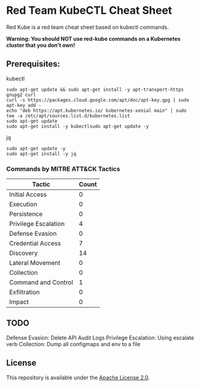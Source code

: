 
Red Team KubeCTL Cheat Sheet
==============================

Red Kube is a red team cheat sheet based on kubectl commands.


**Warning: You should NOT use red-kube commands on a Kubernetes cluster that you don't own!**

## Prerequisites:
kubectl
```
sudo apt-get update && sudo apt-get install -y apt-transport-https gnupg2 curl
curl -s https://packages.cloud.google.com/apt/doc/apt-key.gpg | sudo apt-key add -
echo "deb https://apt.kubernetes.io/ kubernetes-xenial main" | sudo tee -a /etc/apt/sources.list.d/kubernetes.list
sudo apt-get update
sudo apt-get install -y kubectlsudo apt-get update -y
```

jq
```
sudo apt-get update -y
sudo apt-get install -y jq
```

### Commands by MITRE ATT&CK Tactics
| Tactic | Count |
|-------|---------|
| Initial Access  | 0 |
| Execution | 0 |
| Persistence | 0 |
| Privilege Escalation | 4 |
| Defense Evasion | 0 |
| Credential Access | 7 |
| Discovery | 14 |
| Lateral Movement | 0 |
| Collection | 0 |
| Command and Control | 1 |
| Exfiltration | 0 |
| Impact | 0 |

## TODO
Defense Evasion: Delete API Audit Logs
Privilege Escalation: Using escalate verb
Collection: Dump all configmaps and env to a file

## License
This repository is available under the [Apache License 2.0](https://github.com/lightspin-tech/red-kube/blob/main/LICENSE).
